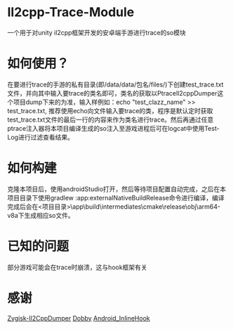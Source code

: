 # Il2cpp-Trace-Module
一个用于对unity il2cpp框架开发的安卓端手游进行trace的so模块


# 如何使用？
在要进行trace的手游的私有目录(即/data/data/包名/files/)下创建test_trace.txt文件，并向其中输入要trace的类名即可，类名的获取以PtraceIl2cppDumper这个项目dump下来的为准，输入样例如：echo "test_clazz_name" >> test_trace.txt, 推荐使用echo向文件输入要trace的类，程序是默认定时获取test_trace.txt文件的最后一行的内容来作为类名进行trace。然后再通过任意ptrace注入器将本项目编译生成的so注入至游戏进程后可在logcat中使用Test-Log进行过滤查看结果。

# 如何构建
克隆本项目后，使用androidStudio打开，然后等待项目配置自动完成，之后在本项目目录下使用gradlew :app:externalNativeBuildRelease命令进行编译，编译完成后会在<项目目录>\app\build\intermediates\cmake\release\obj\arm64-v8a下生成相应so文件。

# 已知的问题
部分游戏可能会在trace时崩溃，这与hook框架有关


# 感谢
[Zygisk-Il2CppDumper](https://github.com/Perfare/Zygisk-Il2CppDumper)
[Dobby](https://github.com/jmpews/Dobby)
[Android_InlineHook](https://github.com/zhuotong/Android_InlineHook)